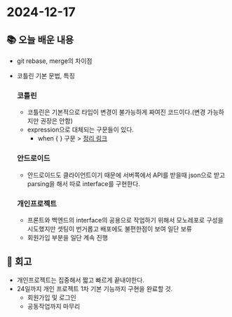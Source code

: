 # 2024-12-17

## 📚 오늘 배운 내용
- git rebase, merge의 차이점
- 코틀린 기본 문법, 특징

  ### 코틀린
  - 코틀린은 기본적으로 타입이 변경이 불가능하게 짜여진 코드이다.(변경 가능하지만 권장은 안함)
  - expression으로 대체되는 구문들이 있다.
    - when { } 구문  >  [정리 링크](../topics/kotlin/concepts/1.Basics.kotlin.md)

  ### 안드로이드
  - 안드로이드도 클라이언트이기 때문에 서버쪽에서 API를 받을때 json으로 받고 parsing을 해서 따로 interface를 구현한다.

  ### 개인프로젝트
    - 프론트와 백엔드의 interface의 공용으로 작업하기 위해서 모노레포로 구성을 시도했지만 셋팅이 번거롭고 배포에도 불편한점이 보여 일단 보류
    - 회원가입 부분을 일단 계속 진행

## 📔 회고
- 개인프로젝트는 집중해서 짧고 빠르게 끝내야한다.
- 24일까지 개인 프로젝트 1차 기본 기능까지 구현을 완료할 것.
  - 회원가입 및 로그인
  - 공동작업까지 마무리


